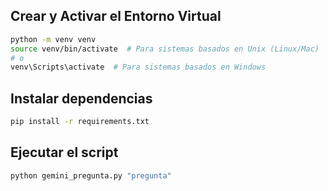 ## Crear y Activar el Entorno Virtual

```bash
python -m venv venv
source venv/bin/activate  # Para sistemas basados en Unix (Linux/Mac)
# o
venv\Scripts\activate  # Para sistemas basados en Windows
```

## Instalar dependencias

```bash
pip install -r requirements.txt
```

## Ejecutar el script

```bash
python gemini_pregunta.py "pregunta"
```

